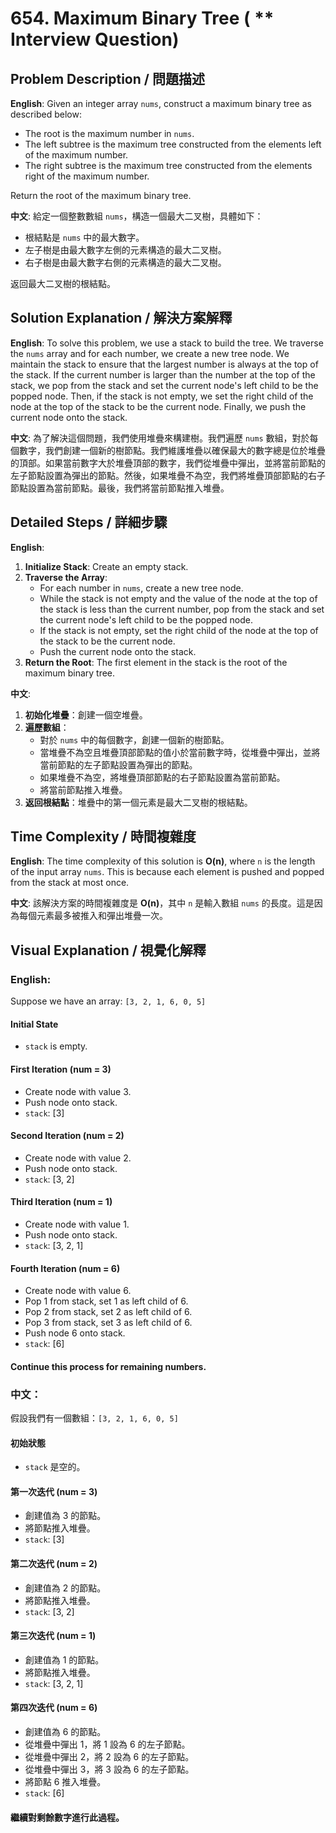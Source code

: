 # 654. Maximum Binary Tree ( ** Interview Question)

## Problem Description / 問題描述

**English**:
Given an integer array `nums`, construct a maximum binary tree as described below:
- The root is the maximum number in `nums`.
- The left subtree is the maximum tree constructed from the elements left of the maximum number.
- The right subtree is the maximum tree constructed from the elements right of the maximum number.

Return the root of the maximum binary tree.

**中文**:
給定一個整數數組 `nums`，構造一個最大二叉樹，具體如下：
- 根結點是 `nums` 中的最大數字。
- 左子樹是由最大數字左側的元素構造的最大二叉樹。
- 右子樹是由最大數字右側的元素構造的最大二叉樹。

返回最大二叉樹的根結點。

## Solution Explanation / 解決方案解釋

**English**:
To solve this problem, we use a stack to build the tree. We traverse the `nums` array and for each number, we create a new tree node. We maintain the stack to ensure that the largest number is always at the top of the stack. If the current number is larger than the number at the top of the stack, we pop from the stack and set the current node's left child to be the popped node. Then, if the stack is not empty, we set the right child of the node at the top of the stack to be the current node. Finally, we push the current node onto the stack.

**中文**:
為了解決這個問題，我們使用堆疊來構建樹。我們遍歷 `nums` 數組，對於每個數字，我們創建一個新的樹節點。我們維護堆疊以確保最大的數字總是位於堆疊的頂部。如果當前數字大於堆疊頂部的數字，我們從堆疊中彈出，並將當前節點的左子節點設置為彈出的節點。然後，如果堆疊不為空，我們將堆疊頂部節點的右子節點設置為當前節點。最後，我們將當前節點推入堆疊。

## Detailed Steps / 詳細步驟

**English**:
1. **Initialize Stack**: Create an empty stack.
2. **Traverse the Array**:
    - For each number in `nums`, create a new tree node.
    - While the stack is not empty and the value of the node at the top of the stack is less than the current number, pop from the stack and set the current node's left child to be the popped node.
    - If the stack is not empty, set the right child of the node at the top of the stack to be the current node.
    - Push the current node onto the stack.
3. **Return the Root**: The first element in the stack is the root of the maximum binary tree.

**中文**:
1. **初始化堆疊**：創建一個空堆疊。
2. **遍歷數組**：
    - 對於 `nums` 中的每個數字，創建一個新的樹節點。
    - 當堆疊不為空且堆疊頂部節點的值小於當前數字時，從堆疊中彈出，並將當前節點的左子節點設置為彈出的節點。
    - 如果堆疊不為空，將堆疊頂部節點的右子節點設置為當前節點。
    - 將當前節點推入堆疊。
3. **返回根結點**：堆疊中的第一個元素是最大二叉樹的根結點。

## Time Complexity / 時間複雜度

**English**:
The time complexity of this solution is **O(n)**, where `n` is the length of the input array `nums`. This is because each element is pushed and popped from the stack at most once.

**中文**:
該解決方案的時間複雜度是 **O(n)**，其中 `n` 是輸入數組 `nums` 的長度。這是因為每個元素最多被推入和彈出堆疊一次。

## Visual Explanation / 視覺化解釋

### English:

Suppose we have an array: `[3, 2, 1, 6, 0, 5]`

#### Initial State
- `stack` is empty.

#### First Iteration (num = 3)
- Create node with value 3.
- Push node onto stack.
- `stack`: [3]

#### Second Iteration (num = 2)
- Create node with value 2.
- Push node onto stack.
- `stack`: [3, 2]

#### Third Iteration (num = 1)
- Create node with value 1.
- Push node onto stack.
- `stack`: [3, 2, 1]

#### Fourth Iteration (num = 6)
- Create node with value 6.
- Pop 1 from stack, set 1 as left child of 6.
- Pop 2 from stack, set 2 as left child of 6.
- Pop 3 from stack, set 3 as left child of 6.
- Push node 6 onto stack.
- `stack`: [6]

#### Continue this process for remaining numbers.


### 中文：

假設我們有一個數組：`[3, 2, 1, 6, 0, 5]`

#### 初始狀態
- `stack` 是空的。

#### 第一次迭代 (num = 3)
- 創建值為 3 的節點。
- 將節點推入堆疊。
- `stack`: [3]

#### 第二次迭代 (num = 2)
- 創建值為 2 的節點。
- 將節點推入堆疊。
- `stack`: [3, 2]

#### 第三次迭代 (num = 1)
- 創建值為 1 的節點。
- 將節點推入堆疊。
- `stack`: [3, 2, 1]

#### 第四次迭代 (num = 6)
- 創建值為 6 的節點。
- 從堆疊中彈出 1，將 1 設為 6 的左子節點。
- 從堆疊中彈出 2，將 2 設為 6 的左子節點。
- 從堆疊中彈出 3，將 3 設為 6 的左子節點。
- 將節點 6 推入堆疊。
- `stack`: [6]

#### 繼續對剩餘數字進行此過程。



